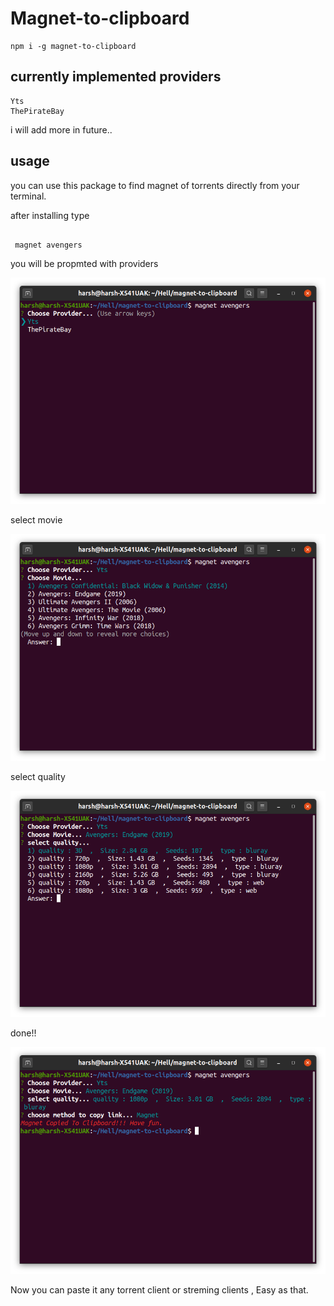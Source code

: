 # Magnet-to-clipboard

```
npm i -g magnet-to-clipboard

```

## currently implemented providers

```
Yts
ThePirateBay
```

i will add more in future..

## usage

you can use this package to find magnet of torrents directly from your terminal.

after installing type

```

 magnet avengers

```

you will be propmted with providers

![alt text](https://github.com/AmanParmar-git/magnet-to-clipboard/blob/master/screenshots/providers.png)

select movie

![alt text](https://github.com/AmanParmar-git/magnet-to-clipboard/blob/master/screenshots/movies.png)

select quality

![alt text](https://github.com/AmanParmar-git/magnet-to-clipboard/blob/master/screenshots/quality.png)

done!!

![alt text](https://github.com/AmanParmar-git/magnet-to-clipboard/blob/master/screenshots/done.png)

Now you can paste it any torrent client or streming clients , Easy as that.
